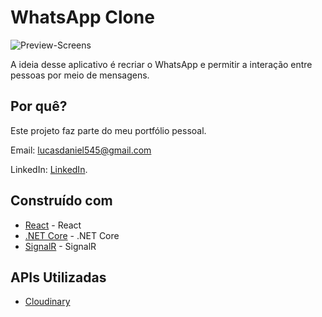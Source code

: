 # WhatsApp Clone

![Preview-Screens]()

A ideia desse aplicativo é recriar o WhatsApp e permitir a interação entre pessoas por meio de mensagens.

## Por quê?

Este projeto faz parte do meu portfólio pessoal.

Email: lucasdaniel545@gmail.com

LinkedIn: [LinkedIn](https://www.linkedin.com/in/lucas-daniel-a2b1bb23b/).

## Construído com

- [React](https://pt-br.reactjs.org/) - React
- [.NET Core](https://dotnet.microsoft.com/) - .NET Core
- [SignalR](https://dotnet.microsoft.com/apps/aspnet/signalr) - SignalR

## APIs Utilizadas

- [Cloudinary](https://cloudinary.com/)
